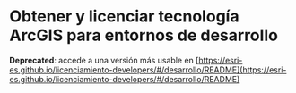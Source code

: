 # Obtener y licenciar tecnología ArcGIS para entornos de desarrollo

**Deprecated**: accede a una versión más usable en [https://esri-es.github.io/licenciamiento-developers/#/desarrollo/README](https://esri-es.github.io/licenciamiento-developers/#/desarrollo/README)
